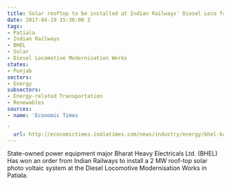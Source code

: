 ```yaml
---
title: Solar rooftop to be installed at Indian Railways' Diesel Loco facility in Patiala
date: 2017-04-19 15:36:00 Z
tags:
- Patiala
- Indian Railways
- BHEL
- Solar
- Diesel Locomotive Modernisation Works
states:
- Punjab
sectors:
- Energy
subsectors:
- Energy-related Transportation
- Renewables
sources:
- name: 'Economic Times

'
  url: http://economictimes.indiatimes.com/news/industry/energy/bhel-bags-order-from-railways-for-solar-power-plant/articleshow/58124987.cms
---
```


State-owned power equipment major Bharat Heavy Electricals Ltd. (BHEL) Has won an order from Indian Railways to install a 2 MW roof-top solar photo voltaic system at the Diesel Locomotive Modernisation Works in Patiala.
